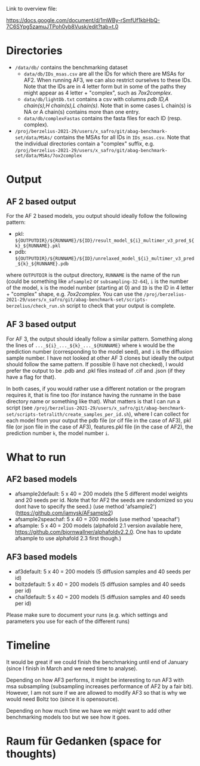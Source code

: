 
Link to overview file:

https://docs.google.com/document/d/1mWBy-rSmfUf1kbHbQ-7C6SYpg5zamuJTPoh0yb8Vusk/edit?tab=t.0

# Directories

- `/data/db/` contains the benchmarking dataset
    - `data/db/IDs_msas.csv` are all the IDs for which there are MSAs for AF2. When running AF3, we can also restrict ourselves to these IDs. Note that the IDs are in 4 letter form but in some of the paths they might appear as 4 letter + "complex", such as *7ox2complex*.
    - `data/db/lightDb.txt` contains a csv with columns *pdb ID,A chain(s),H chain(s),L chain(s)*. Note that in some cases L chain(s) is NA or A chain(s) contains more than one entry.
    - `data/db/complexFastas` contains the fasta files for each ID (resp. complex).
 - `/proj/berzelius-2021-29/users/x_safro/git/abag-benchmark-set/data/MSAs/` contains the MSAs for all IDs in `IDs_msas.csv`. Note that the individual directories contain a "complex" suffix, e.g. `/proj/berzelius-2021-29/users/x_safro/git/abag-benchmark-set/data/MSAs/7ox2complex`

# Output

## AF 2 based output

For the AF 2 based models, you output should ideally follow the following pattern:

- pkl: `${OUTPUTDIR}/${RUNNAME}/${ID}/result_model_${i}_multimer_v3_pred_${k}_${RUNNAME}.pkl`
- pdb: `${OUTPUTDIR}/${RUNNAME}/${ID}/unrelaxed_model_${i}_multimer_v3_pred_${k}_${RUNNAME}.pdb`

where `OUTPUTDIR` is the output directory, `RUNNAME` is the name of the run (could be something like `afsample2` or `subsampling-32-64`), `i` is the number of the model, `k` is the model number (starting at 0) and `ID` is the ID in 4 letter + "complex" shape, e.g. *7ox2complex*. 
You can use the `/proj/berzelius-2021-29/users/x_safro/git/abag-benchmark-set/scripts-berzelius/check_run.sh` script to check that your output is complete.

## AF 3 based output

For AF 3, the output should ideally follow a similar pattern. Something along the lines of `..._${i}_..._${k}_..._${RUNNAME}` where `k` would be the prediction number (corresponding to the model seed), and `i` is the diffusion sample number. 
I have not looked at other AF 3 clones but ideally the output should follow the same pattern. If possible (I have not checked), I would prefer the output to be .pdb and .pkl files instead of .cif and .json (if they have a flag for that).



In both cases, if you would rather use a different notation or the program requires it, that is fine too (for instance having the runname in the base directory name or something like that). 
What matters is that I can run a script (see `/proj/berzelius-2021-29/users/x_safro/git/abag-benchmark-set/scripts-tetralith/create_samples_per_id.sh`), where I can collect for each model from your output the pdb file (or cif file in the case of AF3), pkl file (or json file in the case of AF3), features.pkl file (in the case of AF2), the prediction number `k`, the model number `i`.


# What to run

## AF2 based models

- afsample2default: 5 x 40 = 200 models (the 5 different model weights and 20 seeds per id. Note that for AF2 the seeds are randomized so you dont have to specify the seed.) (use method 'afsample2') (https://github.com/iamysk/AFsample2)
- afsample2speachaf: 5 x 40 = 200 models (use method 'speachaf')
- afsample: 5 x 40 = 200 models (alphafold 2.1 version available here, https://github.com/bjornwallner/alphafoldv2.2.0. One has to update afsample to use alphafold 2.3 first though.)

## AF3 based models

- af3default: 5 x 40 = 200 models (5 diffusion samples and 40 seeds per id)
- boltzdefault: 5 x 40 = 200 models (5 diffusion samples and 40 seeds per id)
- chai1default: 5 x 40 = 200 models (5 diffusion samples and 40 seeds per id)

Please make sure to document your runs (e.g. which settings and parameters you use for each of the different runs)

# Timeline

It would be great if we could finish the benchmarking until end of January (since I finish in March and we need time to analyse).

Depending on how AF3 performs, it might be interesting to run AF3 with msa subsampling (subsampling increases performance of AF2 by a fair bit). However, I am not sure if we are allowed to modify AF3 so that is why we would need Boltz too (since it is opensource).

Depending on how much time we have we might want to add other benchmarking models too but we see how it goes.


# Raum für Gedanken (space for thoughts)
